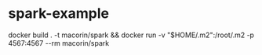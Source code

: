 # spark-example

docker build . -t macorin/spark && docker run -v "$HOME/.m2":/root/.m2 -p 4567:4567 --rm macorin/spark
